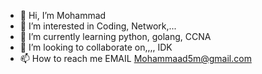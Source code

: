 - 👋 Hi, I’m Mohammad
- 👀 I’m interested in Coding, Network,...
- 🌱 I’m currently learning python, golang, CCNA
- 💞️ I’m looking to collaborate on,,,, IDK
- 📫 How to reach me EMAIL Mohammaad5m@gmail.com

<!---
Mohammad5-M/Mohammad5-M is a ✨ special ✨ repository because its `README.md` (this file) appears on your GitHub profile.
You can click the Preview link to take a look at your changes.
--->
